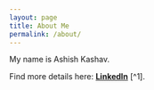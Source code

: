 ```yaml
---
layout: page
title: About Me
permalink: /about/
---
```


My name is Ashish Kashav.


Find more details here: **[LinkedIn](https://www.linkedin.com/in/ashish-kashav/)** [^1].
